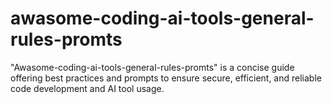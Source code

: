 # awasome-coding-ai-tools-general-rules-promts
"Awasome-coding-ai-tools-general-rules-promts" is a concise guide offering best practices and prompts to ensure secure, efficient, and reliable code development and AI tool usage.
